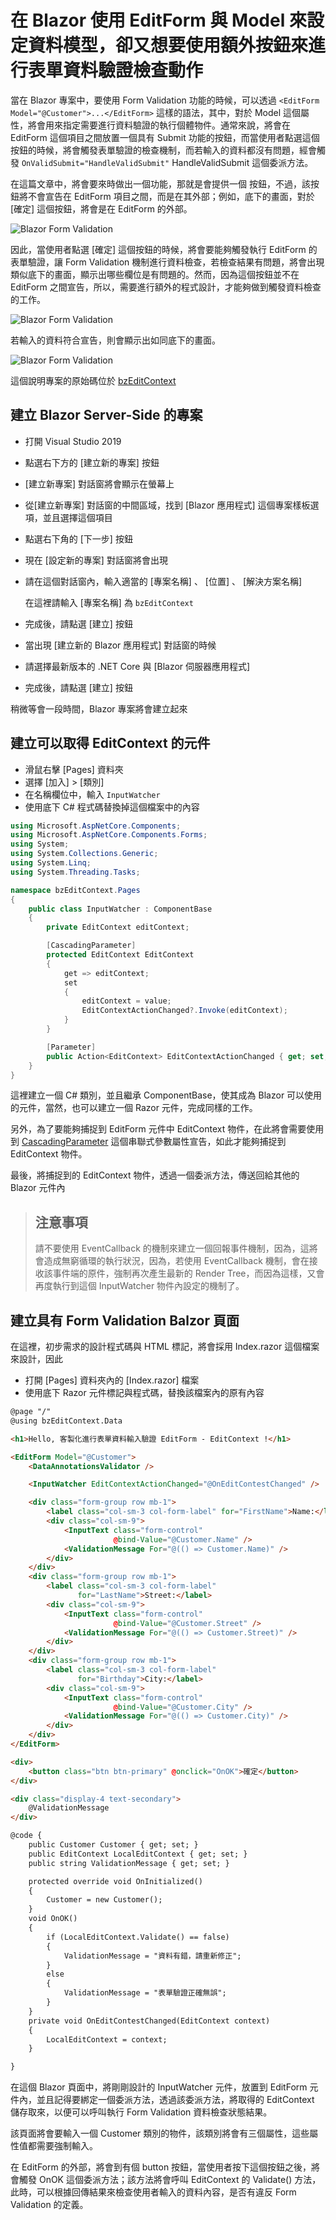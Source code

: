 # 在 Blazor 使用 EditForm 與 Model 來設定資料模型，卻又想要使用額外按鈕來進行表單資料驗證檢查動作

當在 Blazor 專案中，要使用 Form Validation 功能的時候，可以透過 `<EditForm Model="@Customer">...</EditForm>` 這樣的語法，其中，對於 Model 這個屬性，將會用來指定需要進行資料驗證的執行個體物件。通常來說，將會在 EditForm 這個項目之間放置一個具有 Submit 功能的按鈕，而當使用者點選這個按鈕的時候，將會觸發表單驗證的檢查機制，而若輸入的資料都沒有問題，經會觸發 `OnValidSubmit="HandleValidSubmit"` HandleValidSubmit 這個委派方法。

在這篇文章中，將會要來時做出一個功能，那就是會提供一個 按鈕，不過，該按鈕將不會宣告在 EditForm 項目之間，而是在其外部；例如，底下的畫面，對於 [確定] 這個按鈕，將會是在 EditForm 的外部。

![Blazor Form Validation](Images/Blazor-9999.png)

因此，當使用者點選 [確定] 這個按鈕的時候，將會要能夠觸發執行 EditForm 的表單驗證，讓 Form Validation 機制進行資料檢查，若檢查結果有問題，將會出現類似底下的畫面，顯示出哪些欄位是有問題的。然而，因為這個按鈕並不在 EditForm 之間宣告，所以，需要進行額外的程式設計，才能夠做到觸發資料檢查的工作。

![Blazor Form Validation](Images/Blazor-9998.png)

若輸入的資料符合宣告，則會顯示出如同底下的畫面。

![Blazor Form Validation](Images/Blazor-9997.png)

這個說明專案的原始碼位於 [bzEditContext](https://github.com/vulcanlee/CSharp2020/tree/master/bzEditContext)

## 建立 Blazor Server-Side 的專案

* 打開 Visual Studio 2019
* 點選右下方的 [建立新的專案] 按鈕
* [建立新專案] 對話窗將會顯示在螢幕上
* 從[建立新專案] 對話窗的中間區域，找到 [Blazor 應用程式] 這個專案樣板選項，並且選擇這個項目
* 點選右下角的 [下一步] 按鈕
* 現在 [設定新的專案] 對話窗將會出現
* 請在這個對話窗內，輸入適當的 [專案名稱] 、 [位置] 、 [解決方案名稱]

  在這裡請輸入 [專案名稱] 為 `bzEditContext`

* 完成後，請點選 [建立] 按鈕
* 當出現 [建立新的 Blazor 應用程式] 對話窗的時候
* 請選擇最新版本的 .NET Core 與 [Blazor 伺服器應用程式]
* 完成後，請點選 [建立] 按鈕

稍微等會一段時間，Blazor 專案將會建立起來

## 建立可以取得 EditContext 的元件

* 滑鼠右擊 [Pages] 資料夾
* 選擇 [加入] > [類別]
* 在名稱欄位中，輸入 `InputWatcher`
* 使用底下 C# 程式碼替換掉這個檔案中的內容

```csharp
using Microsoft.AspNetCore.Components;
using Microsoft.AspNetCore.Components.Forms;
using System;
using System.Collections.Generic;
using System.Linq;
using System.Threading.Tasks;

namespace bzEditContext.Pages
{
    public class InputWatcher : ComponentBase
    {
        private EditContext editContext;

        [CascadingParameter]
        protected EditContext EditContext
        {
            get => editContext;
            set
            {
                editContext = value;
                EditContextActionChanged?.Invoke(editContext);
            }
        }

        [Parameter]
        public Action<EditContext> EditContextActionChanged { get; set; }
    }
}
```

這裡建立一個 C# 類別，並且繼承 ComponentBase，使其成為 Blazor 可以使用的元件，當然，也可以建立一個 Razor 元件，完成同樣的工作。

另外，為了要能夠捕捉到 EditForm 元件中 EditContext 物件，在此將會需要使用到 [CascadingParameter](https://docs.microsoft.com/zh-tw/aspnet/core/blazor/components?view=aspnetcore-3.1#cascading-values-and-parameters) 這個串聯式參數屬性宣告，如此才能夠捕捉到 EditContext 物件。

最後，將捕捉到的 EditContext 物件，透過一個委派方法，傳送回給其他的 Blazor 元件內

> ## 注意事項
> 請不要使用 EventCallback 的機制來建立一個回報事件機制，因為，這將會造成無窮循環的執行狀況，因為，若使用 EventCallback 機制，會在接收該事件端的原件，強制再次產生最新的 Render Tree，而因為這樣，又會再度執行到這個 InputWatcher 物件內設定的機制了。

## 建立具有 Form Validation Balzor 頁面

在這裡，初步需求的設計程式碼與 HTML 標記，將會採用 Index.razor 這個檔案來設計，因此

* 打開 [Pages] 資料夾內的 [Index.razor] 檔案
* 使用底下 Razor 元件標記與程式碼，替換該檔案內的原有內容

```html
@page "/"
@using bzEditContext.Data

<h1>Hello, 客製化進行表單資料輸入驗證 EditForm - EditContext !</h1>

<EditForm Model="@Customer">
    <DataAnnotationsValidator />

    <InputWatcher EditContextActionChanged="@OnEditContestChanged" />

    <div class="form-group row mb-1">
        <label class="col-sm-3 col-form-label" for="FirstName">Name:</label>
        <div class="col-sm-9">
            <InputText class="form-control"
                       @bind-Value="@Customer.Name" />
            <ValidationMessage For="@(() => Customer.Name)" />
        </div>
    </div>
    <div class="form-group row mb-1">
        <label class="col-sm-3 col-form-label"
               for="LastName">Street:</label>
        <div class="col-sm-9">
            <InputText class="form-control"
                       @bind-Value="@Customer.Street" />
            <ValidationMessage For="@(() => Customer.Street)" />
        </div>
    </div>
    <div class="form-group row mb-1">
        <label class="col-sm-3 col-form-label"
               for="Birthday">City:</label>
        <div class="col-sm-9">
            <InputText class="form-control"
                       @bind-Value="@Customer.City" />
            <ValidationMessage For="@(() => Customer.City)" />
        </div>
    </div>
</EditForm>

<div>
    <button class="btn btn-primary" @onclick="OnOK">確定</button>
</div>

<div class="display-4 text-secondary">
    @ValidationMessage
</div>

@code {
    public Customer Customer { get; set; }
    public EditContext LocalEditContext { get; set; }
    public string ValidationMessage { get; set; }

    protected override void OnInitialized()
    {
        Customer = new Customer();
    }
    void OnOK()
    {
        if (LocalEditContext.Validate() == false)
        {
            ValidationMessage = "資料有錯，請重新修正";
        }
        else
        {
            ValidationMessage = "表單驗證正確無誤";
        }
    }
    private void OnEditContestChanged(EditContext context)
    {
        LocalEditContext = context;
    }

}
```

在這個 Blazor 頁面中，將剛剛設計的 InputWatcher 元件，放置到 EditForm 元件內，並且記得要綁定一個委派方法，透過該委派方法，將取得的 EditContext 儲存取來，以便可以呼叫執行 Form Validation 資料檢查狀態結果。

該頁面將會要輸入一個 Customer 類別的物件，該類別將會有三個屬性，這些屬性值都需要強制輸入。

在 EditForm 的外部，將會到有個 button 按鈕，當使用者按下這個按鈕之後，將會觸發 OnOK 這個委派方法；該方法將會呼叫 EditContext 的 Validate() 方法，此時，可以根據回傳結果來檢查使用者輸入的資料內容，是否有違反 Form Validation 的定義。
